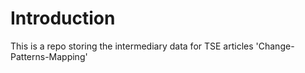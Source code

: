 # Introduction
This is a repo storing the intermediary data for TSE articles 'Change-Patterns-Mapping'